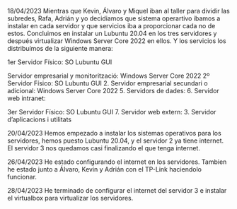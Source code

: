 18/04/2023
Mientras que Kevin, Álvaro y Miquel iban al taller para dividir las subredes, Rafa, Adrián y yo decidiamos que sistema operartivo ibamos a instalar en cada servidor y que servicios iba a proporcionar cada no de estos. Concluimos en instalar un Lubuntu 20.04 en los tres servidores y después virtualizar Windows Server Core 2022 en ellos. Y los servicios los distribuímos de la siguiente manera:

1er Servidor Físico: SO Lubuntu GUI

Servidor empresarial y monitorització: Windows Server Core 2022
2º Servidor Físico: SO Lubuntu GUI 2. Servidor empresarial secundari o adicional: Windows Server Core 2022 5. Servidors de dades: 6. Servidor web intranet:

3er Servidor Físico: SO Lubuntu GUI 7. Servidor web extern: 3. Servidor d’aplicacions i utilitats

20/04/2023
Hemos empezado a instalar los sistemas operativos para los servidores, hemos puesto Lubuntu 20.04, y el servidor 2 ya tiene internet. El servidor 3 nos quedamos casi finalizando el que tenga internet.

26/04/2023
He estado configurando el internet en los servidores. Tambien he estado junto a Álvaro, Kevin y Adrián con el TP-Link haciendolo funcionar.

28/04/2023
He terminado de configurar el internet del servidor 3 e instalar el virtualbox para virtualizar los servidores.
